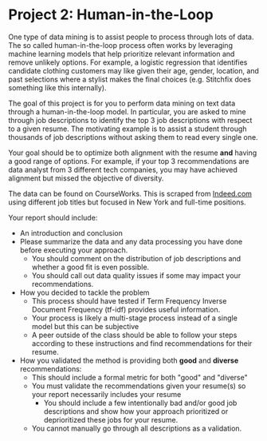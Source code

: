 # Project 2: Human-in-the-Loop

One type of data mining is to assist people to process through lots of data.
The so called human-in-the-loop process often works by leveraging machine
learning models that help prioritize relevant information and remove unlikely
options. For example, a logistic regression that identifies candidate clothing customers may
like given their age, gender, location, and past selections where a stylist makes
the final choices (e.g. Stitchfix does something like this internally).

The goal of this project is for you to perform data mining on text data through
a human-in-the-loop model.
In particular, you are asked to mine through job descriptions to identify the
top 3 job descriptions with respect to a given resume. The motivating example is to
assist a student through thousands of job descriptions without asking them to read every
single one.

Your goal should be to optimize both alignment with the resume **and** having a good range
of options. For example, if your top 3 recommendations are data analyst from 3 different tech companies,
you may have achieved alignment but missed the objective of diversity.

The data can be found on CourseWorks. This is scraped from [Indeed.com](https://www.indeed.com)
using different job titles but focused in New York and full-time positions.

Your report should include:
- An introduction and conclusion
- Please summarize the data and any data processing you have done before executing your approach.
  - You should comment on the distribution of job descriptions and whether a good fit is even possible.
  - You should call out data quality issues if some may impact your recommendations.
- How you decided to tackle the problem
  - This process should have tested if Term Frequency Inverse Document Frequency (tf-idf) provides
    useful information.
  - Your process is likely a multi-stage process instead of a single model but this can be subjective
  - A peer outside of the class should be able to follow your steps according to these instructions and find recommendations for their resume.
- How you validated the method is providing both **good** and **diverse** recommendations:
  - This should include a formal metric for both "good" and "diverse"
  - You must validate the recommendations given your resume(s) so your report necessarily includes your resume
    - You should include a few intentionally bad and/or good job descriptions and show how your approach
      prioritized or deprioritized these jobs for your resume.
  - You cannot manually go through all descriptions as a validation.
